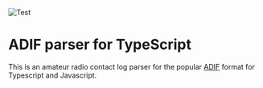 ![Test](https://github.com/k0swe/adif-parser-ts/workflows/Test/badge.svg?branch=main)

# ADIF parser for TypeScript

This is an amateur radio contact log parser for the popular [ADIF](https://adif.org) format for
Typescript and Javascript.
